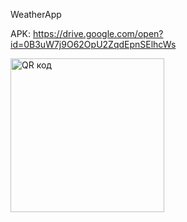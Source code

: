 
WeatherApp

APK: https://drive.google.com/open?id=0B3uW7j9O62OpU2ZqdEpnSElhcWs

<a href="http://qrcoder.ru" target="_blank"><img src="http://qrcoder.ru/code/?https%3A%2F%2Fdrive.google.com%2Fopen%3Fid%3D0B3uW7j9O62OpU2ZqdEpnSElhcWs&6&0" width="246" height="246" border="0" title="QR код"></a>
